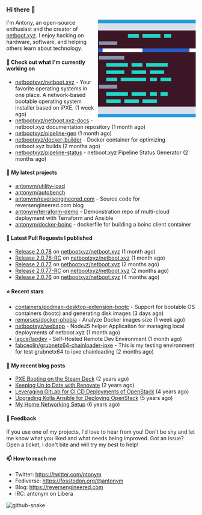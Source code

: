 
### Hi there 👋

<img align="right" src="https://raw.githubusercontent.com/antonym/antonym/master/assets/nbxyz.png" width="260">

I'm Antony, an open-source enthusiast and the creator of [netboot.xyz](https://netboot.xyz). I enjoy 
hacking on hardware, software, and helping others learn about technology. 

#### 👷 Check out what I'm currently working on

- [netbootxyz/netboot.xyz](https://github.com/netbootxyz/netboot.xyz) - Your favorite operating systems in one place.  A network-based bootable operating system installer based on iPXE. (1 week ago)
- [netbootxyz/netboot.xyz-docs](https://github.com/netbootxyz/netboot.xyz-docs) - netboot.xyz documentation repository (1 month ago)
- [netbootxyz/pipeline-gen](https://github.com/netbootxyz/pipeline-gen) (1 month ago)
- [netbootxyz/docker-builder](https://github.com/netbootxyz/docker-builder) - Docker container for optimizing netboot.xyz builds (2 months ago)
- [netbootxyz/pipeline-status](https://github.com/netbootxyz/pipeline-status) - netboot.xyz Pipeline Status Generator (2 months ago)

#### 🌱 My latest projects

- [antonym/utility-load](https://github.com/antonym/utility-load)
- [antonym/autobench](https://github.com/antonym/autobench)
- [antonym/reversengineered.com](https://github.com/antonym/reversengineered.com) - Source code for reversengineered.com blog
- [antonym/terraform-demo](https://github.com/antonym/terraform-demo) - Demonstration repo of multi-cloud deployment with Terraform and Ansible
- [antonym/docker-boinc](https://github.com/antonym/docker-boinc) - dockerfile for building a boinc client container

#### 🔨 Latest Pull Requests I published

- [Release 2.0.78](https://github.com/netbootxyz/netboot.xyz/pull/1443) on [netbootxyz/netboot.xyz](https://github.com/netbootxyz/netboot.xyz) (1 month ago)
- [Release 2.0.78-RC](https://github.com/netbootxyz/netboot.xyz/pull/1442) on [netbootxyz/netboot.xyz](https://github.com/netbootxyz/netboot.xyz) (1 month ago)
- [Release 2.0.77](https://github.com/netbootxyz/netboot.xyz/pull/1422) on [netbootxyz/netboot.xyz](https://github.com/netbootxyz/netboot.xyz) (2 months ago)
- [Release 2.0.77-RC](https://github.com/netbootxyz/netboot.xyz/pull/1420) on [netbootxyz/netboot.xyz](https://github.com/netbootxyz/netboot.xyz) (2 months ago)
- [Release 2.0.76](https://github.com/netbootxyz/netboot.xyz/pull/1390) on [netbootxyz/netboot.xyz](https://github.com/netbootxyz/netboot.xyz) (4 months ago)

#### ⭐ Recent stars

- [containers/podman-desktop-extension-bootc](https://github.com/containers/podman-desktop-extension-bootc) - Support for bootable OS containers (bootc) and generating disk images (3 days ago)
- [remorses/docker-phobia](https://github.com/remorses/docker-phobia) - Analyze Docker images size (1 week ago)
- [netbootxyz/webapp](https://github.com/netbootxyz/webapp) - NodeJS helper Application for managing local deployments of netboot.xyz (1 month ago)
- [lapce/lapdev](https://github.com/lapce/lapdev) - Self-Hosted Remote Dev Environment (1 month ago)
- [fabceolin/grubnetx64-chainloader-ipxe](https://github.com/fabceolin/grubnetx64-chainloader-ipxe) - This is my testing environment for test grubnetx64 to ipxe chainloading (2 months ago)

#### 📜 My recent blog posts

- [PXE Booting on the Steam Deck](https://www.reversengineered.com/2022/08/02/pxe-booting-on-the-steam-deck/) (2 years ago)
- [Keeping Up to Date with Renovate](https://www.reversengineered.com/2022/03/13/keeping-up-to-date-with-renovate/) (2 years ago)
- [Leveraging GitLab for CI CD Deployments of OpenStack](https://www.reversengineered.com/2019/08/13/leveraging-gitlab-for-ci-cd-deployments-of-openstack/) (4 years ago)
- [Upgrading Kolla Ansible for Deploying OpenStack](https://www.reversengineered.com/2019/05/10/upgrading-kolla-ansible-for-deploying-openstack/) (5 years ago)
- [My Home Networking Setup](https://www.reversengineered.com/2017/07/29/my-home-networking-setup/) (6 years ago)

#### 💬 Feedback

If you use one of my projects, I'd love to hear from you! Don't be shy and let me know what you liked
and what needs being improved. Got an issue? Open a ticket, I don't bite and will try my best to help!

#### 📫 How to reach me

- Twitter: https://twitter.com/ntonym
- Fediverse: https://fosstodon.org/@antonym
- Blog: https://reversengineered.com
- IRC: antonym on Libera
<picture>
  <source media="(prefers-color-scheme: dark)" srcset="https://raw.githubusercontent.com/antonym/antonym/output/github-contribution-grid-snake-dark.svg" />
  <source media="(prefers-color-scheme: light)" srcset="https://raw.githubusercontent.com/antonym/antonym/output/github-contribution-grid-snake.svg" />
  <img alt="github-snake" src="github-snake.svg" />
</picture>
